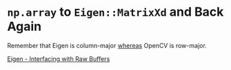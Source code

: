`np.array` to `Eigen::MatrixXd` and Back Again
==============================================

Remember that Eigen is column-major [whereas](http://stackoverflow.com/questions/8184053/accessing-elements-of-a-cvmat-with-atfloati-j-is-it-x-y-or-row-col) OpenCV is row-major.

[Eigen - Interfacing with Raw Buffers](https://eigen.tuxfamily.org/dox/group__TutorialMapClass.html)